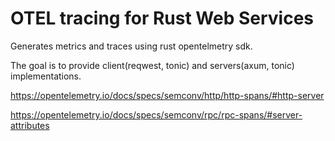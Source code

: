 # OTEL tracing for Rust Web Services

Generates metrics and traces using rust opentelmetry sdk. 

The goal is to provide client(reqwest, tonic) and servers(axum, tonic) implementations.


https://opentelemetry.io/docs/specs/semconv/http/http-spans/#http-server

https://opentelemetry.io/docs/specs/semconv/rpc/rpc-spans/#server-attributes